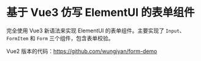 # 基于 Vue3 仿写 ElementUI 的表单组件

完全使用 Vue3 新语法来实现 ElementUI 的表单组件。主要实现了 `Input`、`FormItem` 和 `Form` 三个组件，包含表单校验。

Vue2 版本的代码：https://github.com/wungjyan/form-demo
